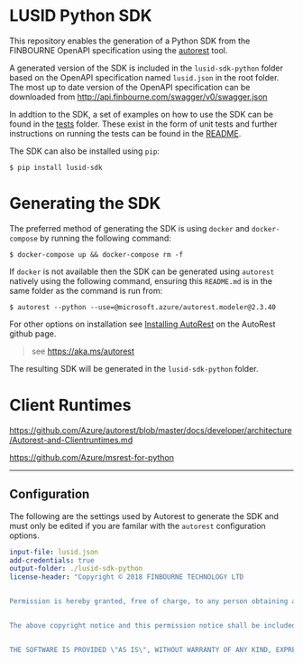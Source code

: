 # LUSID Python SDK

This repository enables the generation of a Python SDK from the FINBOURNE OpenAPI specification using the [autorest](https://github.com/Azure/autorest) tool.

A generated version of the SDK is included in the `lusid-sdk-python` folder based on the OpenAPI specification named `lusid.json` in the root folder.  The most up to date version of the OpenAPI specification can be downloaded from http://api.finbourne.com/swagger/v0/swagger.json

In addtion to the SDK, a set of examples on how to use the SDK can be found in the [tests](https://github.com/finbourne/lusid-sdk-python/tree/master/lusid-sdk-python) folder.  These exist in the form of unit tests and further instructions on running the tests can be found in the [README](https://github.com/finbourne/lusid-sdk-python/blob/master/lusid-sdk-python/readme.md).

The SDK can also be installed using `pip`:

```
$ pip install lusid-sdk
```

# Generating the SDK

The preferred method of generating the SDK is using `docker` and `docker-compose` by running the following command: 

```
$ docker-compose up && docker-compose rm -f
```

If `docker` is not available then the SDK can be generated using `autorest` natively using the following command, ensuring this `README.md` is in the same folder as the command is run from:

```
$ autorest --python --use=@microsoft.azure/autorest.modeler@2.3.40
```

For other options on installation see [Installing AutoRest](https://aka.ms/autorest/install) on the AutoRest github page.

> see https://aka.ms/autorest

The resulting SDK will be generated in the `lusid-sdk-python` folder.

# Client Runtimes
https://github.com/Azure/autorest/blob/master/docs/developer/architecture/Autorest-and-Clientruntimes.md

https://github.com/Azure/msrest-for-python

---

## Configuration 
The following are the settings used by Autorest to generate the SDK and must only be edited if you are familar with the `autorest` configuration options.

``` yaml
input-file: lusid.json
add-credentials: true
output-folder: ./lusid-sdk-python
license-header: "Copyright © 2018 FINBOURNE TECHNOLOGY LTD


Permission is hereby granted, free of charge, to any person obtaining a copy of this software and associated documentation files (the \"Software\"), to deal in the Software without restriction, including without limitation the rights to use, copy, modify, merge, publish, distribute, sublicense, and/or sell copies of the Software, and to permit persons to whom the Software is furnished to do so, subject to the following conditions:


The above copyright notice and this permission notice shall be included in all copies or substantial portions of the Software.


THE SOFTWARE IS PROVIDED \"AS IS\", WITHOUT WARRANTY OF ANY KIND, EXPRESS OR IMPLIED, INCLUDING BUT NOT LIMITED TO THE WARRANTIES OF MERCHANTABILITY, FITNESS FOR A PARTICULAR PURPOSE AND NONINFRINGEMENT. IN NO EVENT SHALL THE AUTHORS OR COPYRIGHT HOLDERS BE LIABLE FOR ANY CLAIM, DAMAGES OR OTHER LIABILITY, WHETHER IN AN ACTION OF CONTRACT, TORT OR OTHERWISE, ARISING FROM, OUT OF OR IN CONNECTION WITH THE SOFTWARE OR THE USE OR OTHER DEALINGS IN THE SOFTWARE."
```